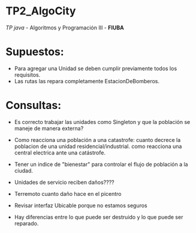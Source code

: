 TP2_AlgoCity
============

*TP java* - Algoritmos y Programación III - **FIUBA**



Supuestos:
==========
- Para agregar una Unidad se deben cumplir previamente todos los requisitos.
- Las rutas las repara completamente EstacionDeBomberos.





Consultas:
==========
- Es correcto trabajar las unidades como Singleton y que la población se maneje de manera externa?




- Como reacciona una población a una catastrofe:
	cuanto decrece la poblacion de una unidad residencial/industrial.
	como reacciona una central electrica ante una catástrofe.
- Tener un indice de "bienestar" para controlar el flujo de población a la ciudad.
- Unidades de servicio reciben daños????
- Terremoto cuanto daño hace en el picentro
- Revisar interfaz Ubicable porque no estamos seguros
- Hay diferencias entre lo que puede ser destruido y lo que puede ser reparado.
